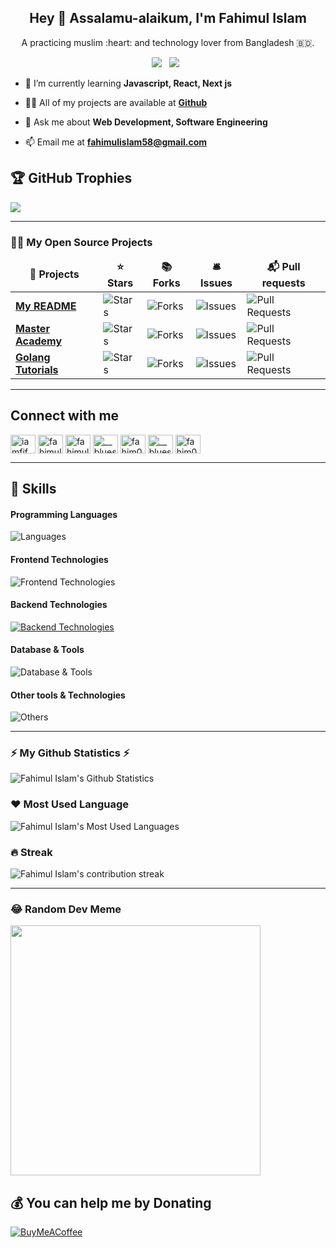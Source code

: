 <!-- Introduction Part -->
<h2 align="center">Hey 👋 Assalamu-alaikum, I'm Fahimul Islam</h2>

<p align="center">A practicing muslim :heart: and technology lover from Bangladesh 🇧🇩.</p>

<!-- Some Counters -->
<p align="center">
    <img src="https://badges.pufler.dev/visits/Fahim047/Fahim047/?color=brightgreen&label=Profile+Visits"> &nbsp;
    <img src="https://badges.pufler.dev/created/Fahim047/Fahim047"> &nbsp;
</p>

-   🌱 I’m currently learning **Javascript, React, Next js**

-   👨‍💻 All of my projects are available at **[Github](https://github.com/Fahim047)**

-   💬 Ask me about **Web Development, Software Engineering**

-   📫 Email me at **fahimulislam58@gmail.com**

<!-- Github Trophy -->

## 🏆 GitHub Trophies

![](https://github-profile-trophy.vercel.app/?username=Fahim047&theme=onedark&no-frame=false&no-bg=true&margin-w=4)

<hr>

### 👨‍💻 My Open Source Projects

<table>
  <thead align="center">
    <tr border: none;>
      <td><b>🎁 Projects</b></td>
      <td><b>⭐ Stars</b></td>
      <td><b>📚 Forks</b></td>
      <td><b>🛎 Issues</b></td>
      <td><b>📬 Pull requests</b></td>
    </tr>
  </thead>
  <tbody>
    <tr>
      <td><a href="https://github.com/fahim047/fahim047"><b>My README</b></a></td>
      <td><img alt="Stars" src="https://img.shields.io/github/stars/Fahim047/Fahim047?style=flat-square&labelColor=343b41"/></td>
      <td><img alt="Forks" src="https://img.shields.io/github/forks/Fahim047/Fahim047?style=flat-square&labelColor=343b41"/></td>
      <td><img alt="Issues" src="https://img.shields.io/github/issues/Fahim047/Fahim047?style=flat-square&labelColor=343b41"/></td>
      <td><img alt="Pull Requests" src="https://img.shields.io/github/issues-pr/Fahim047/Fahim047?style=flat-square&labelColor=343b41"/></td>
    </tr>
	  <tr>
      <td><a href="https://github.com/Fahim047/master_academy"><b>Master Academy</b></a></td>
      <td><img alt="Stars" src="https://img.shields.io/github/stars/Fahim047/master_academy?style=flat-square&labelColor=343b41"/></td>
      <td><img alt="Forks" src="https://img.shields.io/github/forks/Fahim047/master_academy?style=flat-square&labelColor=343b41"/></td>
      <td><img alt="Issues" src="https://img.shields.io/github/issues/Fahim047/master_academy?style=flat-square&labelColor=343b41"/></td>
      <td><img alt="Pull Requests" src="https://img.shields.io/github/issues-pr/Fahim047/master_academy?style=flat-square&labelColor=343b41"/></td>
    </tr>
    <tr>
      <td><a href="https://github.com/Fahim047/golang_tutorials"><b>Golang Tutorials</b></a></td>
      <td><img alt="Stars" src="https://img.shields.io/github/stars/Fahim047/golang_tutorials?style=flat-square&labelColor=343b41"/></td>
      <td><img alt="Forks" src="https://img.shields.io/github/forks/Fahim047/golang_tutorials?style=flat-square&labelColor=343b41"/></td>
      <td><img alt="Issues" src="https://img.shields.io/github/issues/Fahim047/golang_tutorials?style=flat-square&labelColor=343b41"/></td>
      <td><img alt="Pull Requests" src="https://img.shields.io/github/issues-pr/Fahim047/golang_tutorials?style=flat-square&labelColor=343b41"/></td>
    </tr>
  </tbody>
</table>
<hr>

## Connect with me

<p align="left">
<a href="https://twitter.com/_fahim047" target="blank"><img align="center" src="https://raw.githubusercontent.com/rahuldkjain/github-profile-readme-generator/master/src/images/icons/Social/twitter.svg" alt="iamfif_58" height="30" width="40" /></a>
<a href="https://linkedin.com/in/fahimul047" target="blank"><img align="center" src="https://raw.githubusercontent.com/rahuldkjain/github-profile-readme-generator/master/src/images/icons/Social/linked-in-alt.svg" alt="fahimul047" height="30" width="40" /></a>
<a href="https://fb.com/fahimul.islam.047" target="blank"><img align="center" src="https://raw.githubusercontent.com/rahuldkjain/github-profile-readme-generator/master/src/images/icons/Social/facebook.svg" alt="fahimul.islam.047" height="30" width="40" /></a>
<a href="https://instagram.com/__bluespider__" target="blank"><img align="center" src="https://raw.githubusercontent.com/rahuldkjain/github-profile-readme-generator/master/src/images/icons/Social/instagram.svg" alt="__bluespider__" height="30" width="40" /></a>
<a href="https://www.codechef.com/users/fahim047" target="blank"><img align="center" src="https://cdn.jsdelivr.net/npm/simple-icons@3.1.0/icons/codechef.svg" alt="fahim047" height="30" width="40" /></a>
<a href="https://codeforces.com/profile/__bluespider__" target="blank"><img align="center" src="https://raw.githubusercontent.com/rahuldkjain/github-profile-readme-generator/master/src/images/icons/Social/codeforces.svg" alt="__bluespider__" height="30" width="40" /></a>
<a href="https://www.leetcode.com/fahim047" target="blank"><img align="center" src="https://raw.githubusercontent.com/rahuldkjain/github-profile-readme-generator/master/src/images/icons/Social/leet-code.svg" alt="fahim047" height="30" width="40" /></a>
</p>
<hr>

<!-- Technologies I use  -->

## 🚀 Skills

#### Programming Languages

![Languages](https://go-skill-icons.vercel.app/api/icons?i=c,cpp,js,go,python)

#### Frontend Technologies

![Frontend Technologies](https://go-skill-icons.vercel.app/api/icons?i=html,css,tailwind,react,next)

#### Backend Technologies

[![Backend Technologies](https://go-skill-icons.vercel.app/api/icons?i=nodejs,expressjs,docker&perline=3)](https://skillicons.dev)

#### Database & Tools

![Database & Tools](https://skillicons.dev/icons?i=mysql,mongodb)

#### Other tools & Technologies

![Others](https://skillicons.dev/icons?i=git,github,markdown,vscode,powershell)

<hr>

<!-- Github Statistics -->

### ⚡ My Github Statistics ⚡

<img align="center" src="https://github-readme-stats-fahim047.vercel.app/api?username=fahim047&show_icons=true&theme=radical" alt="Fahimul Islam's Github Statistics">

<!-- Github Most Used Languages -->

### ❤️ Most Used Language

<img align="center" src="https://github-readme-stats-fahim047.vercel.app/api/top-langs/?username=fahim047&langs_count=8&layout=compact&theme=radical" alt="Fahimul Islam's Most Used Languages">

<!-- Github Contribution Streak -->

### 🔥 Streak

<img align="center" src="https://github-readme-streak-stats.herokuapp.com/?user=fahim047&theme=merko" alt="Fahimul Islam's contribution streak">

<hr>

<!-- Random Developer meme -->

### 😂 Random Dev Meme

<img src='https://memer-new.vercel.app/' style="height: 400px;"/>

## 💰 You can help me by Donating

[![BuyMeACoffee](https://img.shields.io/badge/Buy%20Me%20a%20Coffee-ffdd00?style=for-the-badge&logo=buy-me-a-coffee&logoColor=black)](https://buymeacoffee.com/fahim047)
